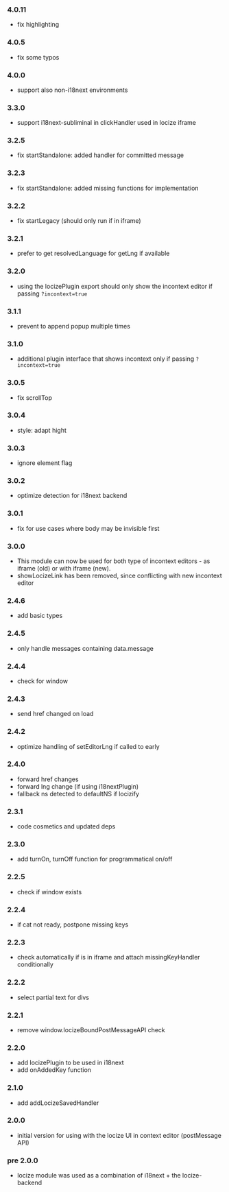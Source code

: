 ### 4.0.11

- fix highlighting

### 4.0.5

- fix some typos

### 4.0.0

- support also non-i18next environments

### 3.3.0

- support i18next-subliminal in clickHandler used in locize iframe

### 3.2.5

- fix startStandalone: added handler for committed message

### 3.2.3

- fix startStandalone: added missing functions for implementation

### 3.2.2

- fix startLegacy (should only run if in iframe)

### 3.2.1

- prefer to get resolvedLanguage for getLng if available

### 3.2.0

- using the locizePlugin export should only show the incontext editor if passing `?incontext=true`

### 3.1.1

- prevent to append popup multiple times

### 3.1.0

- additional plugin interface that shows incontext only if passing `?incontext=true`

### 3.0.5

- fix scrollTop

### 3.0.4

- style: adapt hight

### 3.0.3

- ignore element flag

### 3.0.2

- optimize detection for i18next backend

### 3.0.1

- fix for use cases where body may be invisible first

### 3.0.0

- This module can now be used for both type of incontext editors - as iframe (old) or with iframe (new).
- showLocizeLink has been removed, since conflicting with new incontext editor

### 2.4.6

- add basic types

### 2.4.5

- only handle messages containing data.message

### 2.4.4

- check for window

### 2.4.3

- send href changed on load

### 2.4.2

- optimize handling of setEditorLng if called to early

### 2.4.0

- forward href changes
- forward lng change (if using i18nextPlugin)
- fallback ns detected to defaultNS if locizify

### 2.3.1

- code cosmetics and updated deps

### 2.3.0

- add turnOn, turnOff function for programmatical on/off

### 2.2.5

- check if window exists

### 2.2.4

- if cat not ready, postpone missing keys

### 2.2.3

- check automatically if is in iframe and attach missingKeyHandler conditionally

### 2.2.2

- select partial text for divs

### 2.2.1

- remove window.locizeBoundPostMessageAPI check

### 2.2.0

- add locizePlugin to be used in i18next
- add onAddedKey function

### 2.1.0

- add addLocizeSavedHandler

### 2.0.0

- initial version for using with the locize UI in context editor (postMessage API)

### pre 2.0.0

- locize module was used as a combination of i18next + the locize-backend

